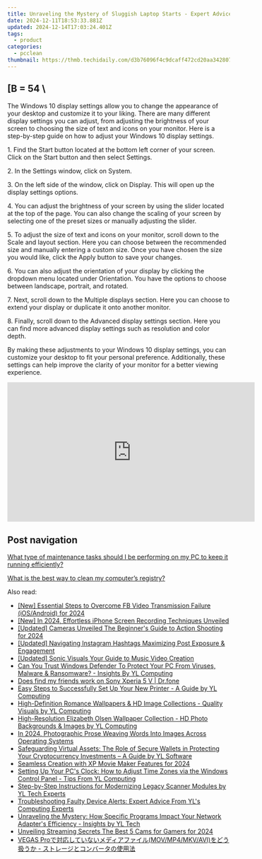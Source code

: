 ```yaml
---
title: Unraveling the Mystery of Sluggish Laptop Starts - Expert Advice by YL Software Solutions
date: 2024-12-11T18:53:33.881Z
updated: 2024-12-14T17:03:24.401Z
tags:
  - product
categories:
  - pcclean
thumbnail: https://thmb.techidaily.com/d3b76096f4c9dcaff472cd20aa342807816191e8da2710c62b22806e55635c8b.jpg
---
```


## \[B = 54 \

The Windows 10 display settings allow you to change the appearance of your desktop and customize it to your liking. There are many different display settings you can adjust, from adjusting the brightness of your screen to choosing the size of text and icons on your monitor. Here is a step-by-step guide on how to adjust your Windows 10 display settings. 

1\. Find the Start button located at the bottom left corner of your screen. Click on the Start button and then select Settings.

2\. In the Settings window, click on System.

3\. On the left side of the window, click on Display. This will open up the display settings options. 

4\. You can adjust the brightness of your screen by using the slider located at the top of the page. You can also change the scaling of your screen by selecting one of the preset sizes or manually adjusting the slider.

5\. To adjust the size of text and icons on your monitor, scroll down to the Scale and layout section. Here you can choose between the recommended size and manually entering a custom size. Once you have chosen the size you would like, click the Apply button to save your changes.

6\. You can also adjust the orientation of your display by clicking the dropdown menu located under Orientation. You have the options to choose between landscape, portrait, and rotated.

7\. Next, scroll down to the Multiple displays section. Here you can choose to extend your display or duplicate it onto another monitor.

8\. Finally, scroll down to the Advanced display settings section. Here you can find more advanced display settings such as resolution and color depth. 

By making these adjustments to your Windows 10 display settings, you can customize your desktop to fit your personal preference. Additionally, these settings can help improve the clarity of your monitor for a better viewing experience.

<!-- affiliate ads begin -->
<iframe width="560" height="315" src="https://www.youtube.com/embed/3UyJuZYzjt0?si=W87GeyzVKVORAk7S" title="YouTube video player" frameborder="0" allow="accelerometer; autoplay; clipboard-write; encrypted-media; gyroscope; picture-in-picture; web-share" referrerpolicy="strict-origin-when-cross-origin" allowfullscreen></iframe>
<!-- affiliate ads end -->

## Post navigation

[What type of maintenance tasks should I be performing on my PC to keep it running efficiently?](https://tools.techidaily.com/pcclean/products/)

[What is the best way to clean my computer’s registry?](https://tools.techidaily.com/pcclean/products/)

<ins class="adsbygoogle"
     style="display:block"
     data-ad-format="autorelaxed"
     data-ad-client="ca-pub-7571918770474297"
     data-ad-slot="1223367746"></ins>

<ins class="adsbygoogle"
     style="display:block"
     data-ad-client="ca-pub-7571918770474297"
     data-ad-slot="8358498916"
     data-ad-format="auto"
     data-full-width-responsive="true"></ins>

<span class="atpl-alsoreadstyle">Also read:</span>
<div><ul>
<li><a href="https://facebook-video-recording.techidaily.com/new-essential-steps-to-overcome-fb-video-transmission-failure-iosandroid-for-2024/"><u>[New] Essential Steps to Overcome FB Video Transmission Failure (iOS/Android) for 2024</u></a></li>
<li><a href="https://screen-video-capture.techidaily.com/new-in-2024-effortless-iphone-screen-recording-techniques-unveiled/"><u>[New] In 2024, Effortless iPhone Screen Recording Techniques Unveiled</u></a></li>
<li><a href="https://article-helps.techidaily.com/updated-cameras-unveiled-the-beginners-guide-to-action-shooting-for-2024/"><u>[Updated] Cameras Unveiled The Beginner's Guide to Action Shooting for 2024</u></a></li>
<li><a href="https://instagram-video-files.techidaily.com/updated-navigating-instagram-hashtags-maximizing-post-exposure-and-engagement/"><u>[Updated] Navigating Instagram Hashtags Maximizing Post Exposure & Engagement</u></a></li>
<li><a href="https://fox-hovers.techidaily.com/updated-sonic-visuals-your-guide-to-music-video-creation/"><u>[Updated] Sonic Visuals Your Guide to Music Video Creation</u></a></li>
<li><a href="https://win-exclusive.techidaily.com/can-you-trust-windows-defender-to-protect-your-pc-from-viruses-malware-and-ransomware-insights-by-yl-computing/"><u>Can You Trust Windows Defender To Protect Your PC From Viruses, Malware & Ransomware? - Insights By YL Computing</u></a></li>
<li><a href="https://location-social.techidaily.com/does-find-my-friends-work-on-sony-xperia-5-v-drfone-by-drfone-virtual-android/"><u>Does find my friends work on Sony Xperia 5 V | Dr.fone</u></a></li>
<li><a href="https://win-exclusive.techidaily.com/easy-steps-to-successfully-set-up-your-new-printer-a-guide-by-yl-computing/"><u>Easy Steps to Successfully Set Up Your New Printer - A Guide by YL Computing</u></a></li>
<li><a href="https://win-exclusive.techidaily.com/high-definition-romance-wallpapers-and-hd-image-collections-quality-visuals-by-yl-computing/"><u>High-Definition Romance Wallpapers & HD Image Collections - Quality Visuals by YL Computing</u></a></li>
<li><a href="https://win-exclusive.techidaily.com/high-resolution-elizabeth-olsen-wallpaper-collection-hd-photo-backgrounds-and-images-by-yl-computing/"><u>High-Resolution Elizabeth Olsen Wallpaper Collection - HD Photo Backgrounds & Images by YL Computing</u></a></li>
<li><a href="https://fox-http.techidaily.com/in-2024-photographic-prose-weaving-words-into-images-across-operating-systems/"><u>In 2024, Photographic Prose Weaving Words Into Images Across Operating Systems</u></a></li>
<li><a href="https://win-exclusive.techidaily.com/safeguarding-virtual-assets-the-role-of-secure-wallets-in-protecting-your-cryptocurrency-investments-a-guide-by-yl-software/"><u>Safeguarding Virtual Assets: The Role of Secure Wallets in Protecting Your Cryptocurrency Investments – A Guide by YL Software</u></a></li>
<li><a href="https://article-tips.techidaily.com/seamless-creation-with-xp-movie-maker-features-for-2024/"><u>Seamless Creation with XP Movie Maker Features for 2024</u></a></li>
<li><a href="https://win-exclusive.techidaily.com/setting-up-your-pcs-clock-how-to-adjust-time-zones-via-the-windows-control-panel-tips-from-yl-computing/"><u>Setting Up Your PC's Clock: How to Adjust Time Zones via the Windows Control Panel - Tips From YL Computing</u></a></li>
<li><a href="https://win-exclusive.techidaily.com/step-by-step-instructions-for-modernizing-legacy-scanner-modules-by-yl-tech-experts/"><u>Step-by-Step Instructions for Modernizing Legacy Scanner Modules by YL Tech Experts</u></a></li>
<li><a href="https://win-exclusive.techidaily.com/troubleshooting-faulty-device-alerts-expert-advice-from-yls-computing-experts/"><u>Troubleshooting Faulty Device Alerts: Expert Advice From YL's Computing Experts</u></a></li>
<li><a href="https://win-exclusive.techidaily.com/unraveling-the-mystery-how-specific-programs-impact-your-network-adapters-efficiency-insights-by-yl-tech/"><u>Unraveling the Mystery: How Specific Programs Impact Your Network Adapter's Efficiency - Insights by YL Tech</u></a></li>
<li><a href="https://screen-capture.techidaily.com/unveiling-streaming-secrets-the-best-5-cams-for-gamers-for-2024/"><u>Unveiling Streaming Secrets The Best 5 Cams for Gamers for 2024</u></a></li>
<li><a href="https://video-capture.techidaily.com/vegas-promovmp4mkvavi/"><u>VEGAS Proで対応していないメディアファイル(MOV/MP4/MKV/AVI)をどう扱うか - ストレージとコンバータの使用法</u></a></li>
</ul></div>

